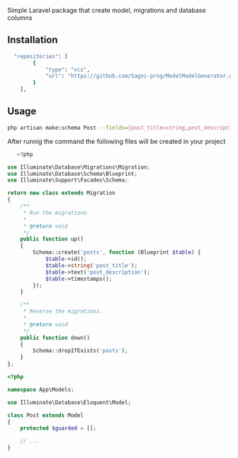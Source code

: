 Simple Laravel package that create model, migrations and database columns 

Installation
------------
```bash
  "repositories": [
        {
            "type": "vcs",
            "url": "https://github.com/Sagni-prog/ModelModelGenerator.git"
        }
    ],
```

Usage
----------------
```bash
php artisan make:schema Post --fields=[post_title=string,post_description=text]
```
After runnig the command the following files will be created in your project 
```php
   <?php

use Illuminate\Database\Migrations\Migration;
use Illuminate\Database\Schema\Blueprint;
use Illuminate\Support\Facades\Schema;

return new class extends Migration
{
    /**
     * Run the migrations.
     *
     * @return void
     */
    public function up()
    {
        Schema::create('posts', function (Blueprint $table) {
            $table->id();
            $table->string('post_title');
	        $table->text('post_description');
            $table->timestamps();
        });
    }

    /**
     * Reverse the migrations.
     *
     * @return void
     */
    public function down()
    {
        Schema::dropIfExists('posts');
    }
};
```

```php
<?php

namespace App\Models;

use Illuminate\Database\Eloquent\Model;

class Post extends Model
{
    protected $guarded = [];

    // ...
}

```
